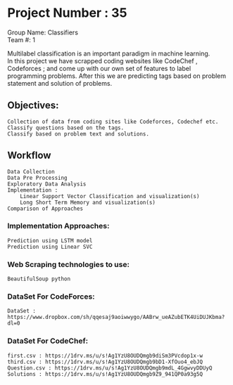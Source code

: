 <h1>Project Number : 35</h1>
Group Name: Classifiers<br />
Team #: 1 <br />

Multilabel classification is an important paradigm in machine learning. <br />
In this project we have scrapped coding websites like CodeChef , Codeforces ; and come up with our own set of features to label         programming problems. After this we are predicting tags based on problem statement and solution of problems. 


<h2>Objectives:</h2> 

	Collection of data from coding sites like Codeforces, Codechef etc.
	Classify questions based on the tags.
	Classify based on problem text and solutions.

<h2>Workflow</h2>

	Data Collection
	Data Pre Processing
	Exploratory Data Analysis
	Implementation : 
		Linear Support Vector Classification and visualization(s)
		Long Short Term Memory and visualization(s)
	Comparison of Approaches


<h3>Implementation Approaches:</h3>

	Prediction using LSTM model
	Prediction using Linear SVC

<h3>Web Scraping technologies to use:</h3>

	BeautifulSoup python
	

<h3>DataSet For CodeForces:</h3> 

	DataSet : https://www.dropbox.com/sh/qqesaj9aoiwwygo/AABrw_ueAZubETK4UiDUJKbma?dl=0


<h3>DataSet For CodeChef:</h3> 

	first.csv : https://1drv.ms/u/s!Ag1YzU8OUDQmgb9diSm3PVcdop1x-w
	third.csv : https://1drv.ms/u/s!Ag1YzU8OUDQmgb9bD1-XfOuo4_ebJQ
	Question.csv : https://1drv.ms/u/s!Ag1YzU8OUDQmgb9mdL_4GgwvyDDUyQ
	Solutions : https://1drv.ms/u/s!Ag1YzU8OUDQmgb9Z9_941QP0a93g5Q
